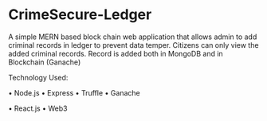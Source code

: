 # CrimeSecure-Ledger
A simple MERN based block chain web application that allows admin to add criminal records in ledger to prevent data temper. Citizens can only view the added criminal records. Record is added both in MongoDB and in Blockchain (Ganache)

Technology Used:

• Node.js
• Express
• Truffle
• Ganache

• React.js
• Web3
